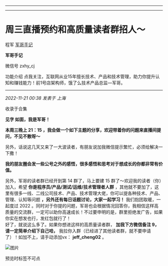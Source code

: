 ----------------------------------------
----------------------------------------
#  周三直播预约和高质量读者群招人～

程军  [ 军哥手记 ](javascript:void\(0\);)

**军哥手记** ![]()

微信号 zxhy_cj

功能介绍 点我关注，互联网从业15年擅长技术、产品和技术管理，助力你提升认知和赚钱能力！前1号店架构师，饿了么技术产品总监—军哥。

____

_2022-11-21 00:38_ _发表于 上海_

收录于合集

**见字 如面，我是军哥！**

 **本周三晚上 21：15 ，我会做一个如下主题的分享，欢迎带着你的问题来直播间提问，不见不散呀～**

另外，话说这几天又来了一大波读者，有朋友说加我微信提示繁忙，必须给解决一下撒！  

  

 **我的朋友圈会发一些公号之外的感悟，很多感悟和思考对于想成长的你都非常有价值。**  

  

另外，军哥的读者群已经开到第 14 群了，马上要建 15 群了～欢迎我的读者（你）加入，希望 **你是程序员/产品/测试/运维/技术管理者人群**
，其他就不要加了，这里有很多一线、二线公司技术、产品、技术管理大佬，你可以提各种技术、产品、管理、认知等问题 **，另外还有每日话题讨论，大家一起学习！**
我们抱团取暖，一起度过 2022
。同时对于你提的问题，军哥也会根据情况回答你，我相信这样高质量的交流群，一定可以助你高速成长！不过要申明的是，群里拒绝发广告，如果你实在想发也行，发红包就行了！  
好了，就说这么多了。如果你想进这样的高质量读者群， **加我下方微信备注 9，请一定简单介绍下自己哈，**
我拉你入群（已经进了其他读者群，就不要申请了）！如加不上，请手动添加vx： **jeff_cheng02** 。  

![图片](https://mmbiz.qpic.cn/mmbiz_jpg/zoS8kK5mlOkzGjCGMIicmTGIlNOMbEgFiaoLVwh0AckBDGLrgbb8Mqmib4DD1z116tGa5mCU9RqDj0SOdM4Lfb6DA/640?wx_fmt=jpeg)

预览时标签不可点

